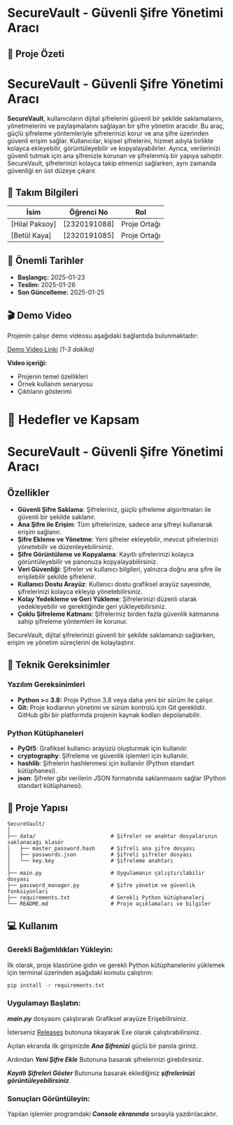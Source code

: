 # SecureVault - Güvenli Şifre Yönetimi Aracı

## 🎯 Proje Özeti

# SecureVault - Güvenli Şifre Yönetimi Aracı

**SecureVault**, kullanıcıların dijital şifrelerini güvenli bir şekilde saklamalarını, yönetmelerini ve paylaşmalarını sağlayan bir şifre yönetim aracıdır. Bu araç, güçlü şifreleme yöntemleriyle şifrelerinizi korur ve ana şifre üzerinden güvenli erişim sağlar. Kullanıcılar, kişisel şifrelerini, hizmet adıyla birlikte kolayca ekleyebilir, görüntüleyebilir ve kopyalayabilirler. Ayrıca, verilerinizi güvenli tutmak için ana şifrenizle korunan ve şifrelenmiş bir yapıya sahiptir. SecureVault, şifrelerinizi kolayca takip etmenizi sağlarken, aynı zamanda güvenliği en üst düzeye çıkarır.

## 👥 Takım Bilgileri

| İsim           | Öğrenci No | Rol          |
| -------------- | ---------- | ------------ |
| [Hilal Paksoy] | [2320191088]         | Proje Ortağı |
| [Betül Kaya]   | [2320191085]         | Proje Ortağı |

## 📅 Önemli Tarihler

- **Başlangıç:** 2025-01-23
- **Teslim:** 2025-01-26
- **Son Güncelleme:** 2025-01-25

## 🎬 Demo Video

Projenin çalışır demo videosu aşağıdaki bağlantıda bulunmaktadır:

[Demo Video Linki](#) _(1-3 dakika)_

**Video içeriği:**

- Projenin temel özellikleri
- Örnek kullanım senaryosu
- Çıktıların gösterimi

# 🎯 Hedefler ve Kapsam

# SecureVault - Güvenli Şifre Yönetimi Aracı

## Özellikler

- **Güvenli Şifre Saklama**: Şifreleriniz, güçlü şifreleme algoritmaları ile güvenli bir şekilde saklanır.
- **Ana Şifre ile Erişim**: Tüm şifrelerinize, sadece ana şifreyi kullanarak erişim sağlanır.
- **Şifre Ekleme ve Yönetme**: Yeni şifreler ekleyebilir, mevcut şifrelerinizi yönetebilir ve düzenleyebilirsiniz.
- **Şifre Görüntüleme ve Kopyalama**: Kayıtlı şifrelerinizi kolayca görüntüleyebilir ve panonuza kopyalayabilirsiniz.
- **Veri Güvenliği**: Şifreler ve kullanıcı bilgileri, yalnızca doğru ana şifre ile erişilebilir şekilde şifrelenir.
- **Kullanıcı Dostu Arayüz**: Kullanıcı dostu grafiksel arayüz sayesinde, şifrelerinizi kolayca ekleyip yönetebilirsiniz.
- **Kolay Yedekleme ve Geri Yükleme**: Şifrelerinizi düzenli olarak yedekleyebilir ve gerektiğinde geri yükleyebilirsiniz.
- **Çoklu Şifreleme Katmanı**: Şifreleriniz birden fazla güvenlik katmanına sahip şifreleme yöntemleri ile korunur.

SecureVault, dijital şifrelerinizi güvenli bir şekilde saklamanızı sağlarken, erişim ve yönetim süreçlerini de kolaylaştırır.

## 🔧 Teknik Gereksinimler

### Yazılım Gereksinimleri

- **Python >= 3.8:** Proje Python 3.8 veya daha yeni bir sürüm ile çalışır.
- **Git:** Proje kodlarının yönetimi ve sürüm kontrolü için Git gereklidir. GitHub gibi bir platformda projenin kaynak kodları depolanabilir.

### Python Kütüphaneleri

- **PyQt5**: Grafiksel kullanıcı arayüzü oluşturmak için kullanılır.
- **cryptography**: Şifreleme ve güvenlik işlemleri için kullanılır.
- **hashlib**: Şifrelerin hashlenmesi için kullanılır (Python standart kütüphanesi).
- **json**: Şifreler gibi verilerin JSON formatında saklanmasını sağlar (Python standart kütüphanesi).

## 📂 Proje Yapısı

```plaintext
SecureVault/
│
├── data/                        # Şifreler ve anahtar dosyalarının saklanacağı klasör
│   ├── master_password.hash     # Şifreli ana şifre dosyası
│   ├── passwords.json           # Şifreli şifreler dosyası
│   └── key.key                  # Şifreleme anahtarı
│
├── main.py                      # Uygulamanın çalıştırılabilir dosyası
├── password_manager.py          # Şifre yönetim ve güvenlik fonksiyonları
├── requirements.txt             # Gerekli Python kütüphaneleri
└── README.md                    # Proje açıklamaları ve bilgiler

```

## 💻 Kullanım

### Gerekli Bağımlılıkları Yükleyin:

İlk olarak, proje klasörüne gidin ve gerekli Python kütüphanelerini yüklemek için terminal üzerinden aşağıdaki komutu çalıştırın:

```bash
pip install -r requirements.txt
```

### Uygulamayı Başlatın:

**_main.py_** dosyasını çalıştırarak Grafiksel arayüze Erişebilirsiniz.

İsterseniz [Releases]("" "Exe dosyasını indirebilirsiniz.") butonuna tıkayarak Exe olarak çalıştırabilirsiniz.

Açılan ekranda ilk girişinizde **_Ana Şifrenizi_** güçlü bir parola giriniz.

Ardından **_Yeni Şifre Ekle_** Butonuna basarak şifrelerinizi girebilirsiniz.

**_Kayıtlı Şifreleri Göster_** Butonuna basarak eklediğiniz **_şifrelerinizi görüntüleyebilirsiniz_**.

### Sonuçları Görüntüleyin:

Yapılan işlemler programdaki **_Console ekranında_** sırasıyla yazdırılacaktır.
